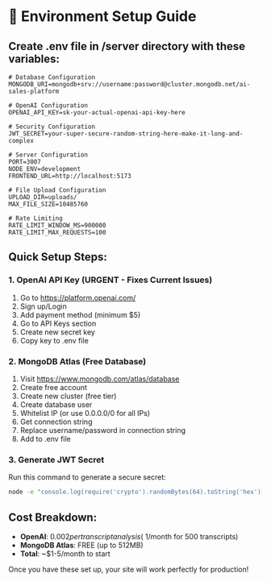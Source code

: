 # 🚀 Environment Setup Guide

## Create .env file in /server directory with these variables:

```env
# Database Configuration
MONGODB_URI=mongodb+srv://username:password@cluster.mongodb.net/ai-sales-platform

# OpenAI Configuration  
OPENAI_API_KEY=sk-your-actual-openai-api-key-here

# Security Configuration
JWT_SECRET=your-super-secure-random-string-here-make-it-long-and-complex

# Server Configuration
PORT=3007
NODE_ENV=development
FRONTEND_URL=http://localhost:5173

# File Upload Configuration
UPLOAD_DIR=uploads/
MAX_FILE_SIZE=10485760

# Rate Limiting
RATE_LIMIT_WINDOW_MS=900000
RATE_LIMIT_MAX_REQUESTS=100
```

## Quick Setup Steps:

### 1. OpenAI API Key (URGENT - Fixes Current Issues)
1. Go to https://platform.openai.com/
2. Sign up/Login
3. Add payment method (minimum $5)
4. Go to API Keys section
5. Create new secret key
6. Copy key to .env file

### 2. MongoDB Atlas (Free Database)
1. Visit https://www.mongodb.com/atlas/database
2. Create free account
3. Create new cluster (free tier)
4. Create database user
5. Whitelist IP (or use 0.0.0.0/0 for all IPs)
6. Get connection string
7. Replace username/password in connection string
8. Add to .env file

### 3. Generate JWT Secret
Run this command to generate a secure secret:
```bash
node -e "console.log(require('crypto').randomBytes(64).toString('hex'))"
```

## Cost Breakdown:
- **OpenAI**: $0.002 per transcript analysis (~$1/month for 500 transcripts)
- **MongoDB Atlas**: FREE (up to 512MB)
- **Total**: ~$1-5/month to start

Once you have these set up, your site will work perfectly for production! 